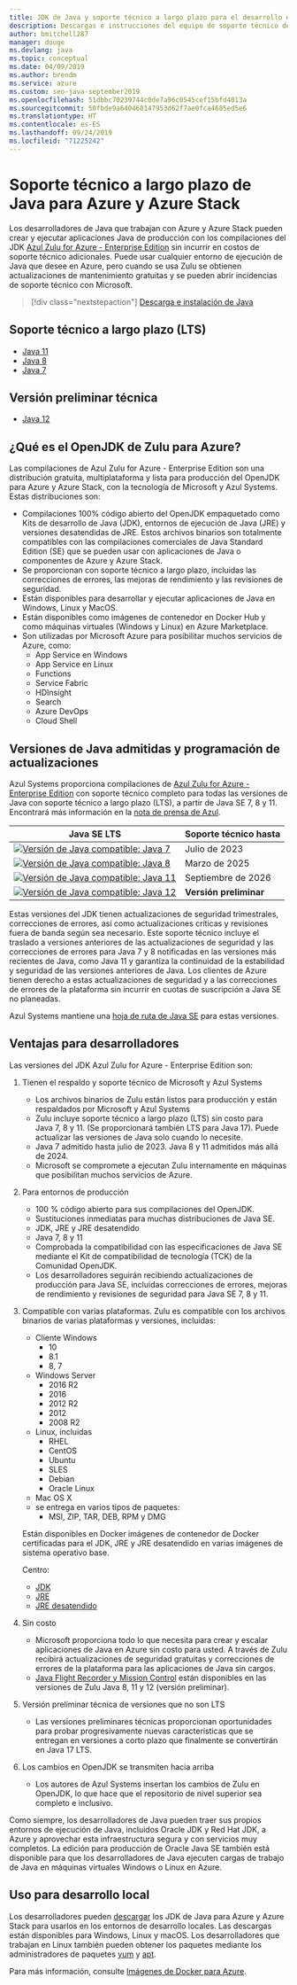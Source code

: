 ```yaml
---
title: JDK de Java y soporte técnico a largo plazo para el desarrollo en Azure
description: Descargas e instrucciones del equipo de soporte técnico de Azure para el desarrollo y ejecución de aplicaciones Java.
author: bmitchell287
manager: douge
ms.devlang: java
ms.topic: conceptual
ms.date: 04/09/2019
ms.author: brendm
ms.service: azure
ms.custom: seo-java-september2019
ms.openlocfilehash: 51dbbc70239744c0de7a96c0545cef15bfd4013a
ms.sourcegitcommit: 50fbde9a640468147953d62f7ae0fca4685ed5e6
ms.translationtype: HT
ms.contentlocale: es-ES
ms.lasthandoff: 09/24/2019
ms.locfileid: "71225242"
---
```

# <a name="java-long-term-support-for-azure-and-azure-stack"></a>Soporte técnico a largo plazo de Java para Azure y Azure Stack

Los desarrolladores de Java que trabajan con Azure y Azure Stack pueden crear y ejecutar aplicaciones Java de producción con los compilaciones del JDK [Azul Zulu for Azure - Enterprise Edition](https://www.azul.com/downloads/azure-only/zulu/) sin incurrir en costos de soporte técnico adicionales. Puede usar cualquier entorno de ejecución de Java que desee en Azure, pero cuando se usa Zulu se obtienen actualizaciones de mantenimiento gratuitas y se pueden abrir incidencias de soporte técnico con Microsoft.

> [!div class="nextstepaction"]
> [Descarga e instalación de Java](java-jdk-install.md)

## <a name="long-term-support-lts"></a>Soporte técnico a largo plazo (LTS)

* [Java 11](https://www.azul.com/downloads/azure-only/zulu/#java11)
* [Java 8](https://www.azul.com/downloads/azure-only/zulu/#java8)
* [Java 7](https://www.azul.com/downloads/azure-only/zulu/#java7)

## <a name="technical-preview"></a>Versión preliminar técnica

* [Java 12](https://www.azul.com/downloads/azure-only/zulu/#java12)

## <a name="what-is-the-zulu-openjdk-for-azure"></a>¿Qué es el OpenJDK de Zulu para Azure?

Las compilaciones de Azul Zulu for Azure - Enterprise Edition son una distribución gratuita, multiplataforma y lista para producción del OpenJDK para Azure y Azure Stack, con la tecnología de Microsoft y Azul Systems. Estas distribuciones son:

* Compilaciones 100% código abierto del OpenJDK empaquetado como Kits de desarrollo de Java (JDK), entornos de ejecución de Java (JRE) y versiones desatendidas de JRE. Estos archivos binarios son totalmente compatibles con las compilaciones comerciales de Java Standard Edition (SE) que se pueden usar con aplicaciones de Java o componentes de Azure y Azure Stack.
* Se proporcionan con soporte técnico a largo plazo, incluidas las correcciones de errores, las mejoras de rendimiento y las revisiones de seguridad.
* Están disponibles para desarrollar y ejecutar aplicaciones de Java en Windows, Linux y MacOS.
* Están disponibles como imágenes de contenedor en Docker Hub y como máquinas virtuales (Windows y Linux) en Azure Marketplace.
* Son utilizadas por Microsoft Azure para posibilitar muchos servicios de Azure, como:
  * App Service en Windows
  * App Service en Linux
  * Functions
  * Service Fabric
  * HDInsight
  * Search
  * Azure DevOps
  * Cloud Shell  

## <a name="supported-java-versions-and-update-schedule"></a>Versiones de Java admitidas y programación de actualizaciones

Azul Systems proporciona compilaciones de [Azul Zulu for Azure - Enterprise Edition](https://www.azul.com/downloads/azure-only/zulu/) con soporte técnico completo para todas las versiones de Java con soporte técnico a largo plazo (LTS), a partir de Java SE 7, 8 y 11. Encontrará más información en la [nota de prensa de Azul](https://www.azul.com/press_release/free-java-production-support-for-microsoft-azure-azure-stack).

|Java SE LTS  |Soporte técnico hasta  |
|---------|----------|
|[![Versión de Java compatible: Java 7](../media/jdk/supported-java-versions-java-7.png)](https://www.azul.com/downloads/azure-only/zulu/#java7) |Julio de 2023 |
|[![Versión de Java compatible: Java 8](../media/jdk/supported-java-versions-java-8.png)](https://www.azul.com/downloads/azure-only/zulu/#java8) |Marzo de 2025|
|[![Versión de Java compatible: Java 11](../media/jdk/supported-java-versions-java-11.png)](https://www.azul.com/downloads/azure-only/zulu/#java11) |Septiembre de 2026|
|[![Versión de Java compatible: Java 12](../media/jdk/supported-java-versions-java-12.png)]() |**Versión preliminar**|

Estas versiones del JDK tienen actualizaciones de seguridad trimestrales, correcciones de errores, así como actualizaciones críticas y revisiones fuera de banda según sea necesario.  Este soporte técnico incluye el traslado a versiones anteriores de las actualizaciones de seguridad y las correcciones de errores para Java 7 y 8 notificadas en las versiones más recientes de Java, como Java 11 y garantiza la continuidad de la estabilidad y seguridad de las versiones anteriores de Java.  Los clientes de Azure tienen derecho a estas actualizaciones de seguridad y a las correcciones de errores de la plataforma sin incurrir en cuotas de suscripción a Java SE no planeadas.

Azul Systems mantiene una [hoja de ruta de Java SE](https://www.azul.com/products/azul_support_roadmap/) para estas versiones.

## <a name="benefits-for-developers"></a>Ventajas para desarrolladores

Las versiones del JDK Azul Zulu for Azure - Enterprise Edition son:

1. Tienen el respaldo y soporte técnico de Microsoft y Azul Systems

   * Los archivos binarios de Zulu están listos para producción y están respaldados por Microsoft y Azul Systems
   * Zulu incluye soporte técnico a largo plazo (LTS) sin costo para Java 7, 8 y 11. (Se proporcionará también LTS para Java 17). Puede actualizar las versiones de Java solo cuando lo necesite.
   * Java 7 admitido hasta julio de 2023. Java 8 y 11 admitidos más allá de 2024.
   * Microsoft se compromete a ejecutan Zulu internamente en máquinas que posibilitan muchos servicios de Azure.

2. Para entornos de producción

   * 100 % código abierto para sus compilaciones del OpenJDK.
   * Sustituciones inmediatas para muchas distribuciones de Java SE.
   * JDK, JRE y JRE desatendido
   * Java 7, 8 y 11
   * Comprobada la compatibilidad con las especificaciones de Java SE mediante el Kit de compatibilidad de tecnología (TCK) de la Comunidad OpenJDK.
   * Los desarrolladores seguirán recibiendo actualizaciones de producción para Java SE, incluidas correcciones de errores, mejoras de rendimiento y revisiones de seguridad para Java SE 7, 8 y 11.

3. Compatible con varias plataformas. Zulu es compatible con los archivos binarios de varias plataformas y versiones, incluidas:

   * Cliente Windows
     * 10
     * 8.1
     * 8, 7
   * Windows Server
     * 2016 R2
     * 2016
     * 2012 R2
     * 2012
     * 2008 R2
   * Linux, incluidas
     * RHEL
     * CentOS
     * Ubuntu
     * SLES
     * Debian
     * Oracle Linux
   * Mac OS X
   * se entrega en varios tipos de paquetes:
     * MSI, ZIP, TAR, DEB, RPM y DMG

    Están disponibles en Docker imágenes de contenedor de Docker certificadas para el JDK, JRE y JRE desatendido en varias imágenes de sistema operativo base.

    Centro:

    * [JDK](https://hub.docker.com/_/microsoft-java-jdk)
    * [JRE](https://hub.docker.com/_/microsoft-java-jre)
    * [JRE desatendido](https://hub.docker.com/_/microsoft-java-jre-headless)

4. Sin costo

   * Microsoft proporciona todo lo que necesita para crear y escalar aplicaciones de Java en Azure sin costo para usted. A través de Zulu recibirá actualizaciones de seguridad gratuitas y correcciones de errores de la plataforma para las aplicaciones de Java sin cargos.
   * [Java Flight Recorder y Mission Control](java-jdk-flight-recorder-and-mission-control.md) están disponibles en las versiones de Zulu Java 8, 11 y 12 (versión preliminar).

5. Versión preliminar técnica de versiones que no son LTS

   * Las versiones preliminares técnicas proporcionan oportunidades para probar progresivamente nuevas características que se entregan en versiones a corto plazo que finalmente se convertirán en Java 17 LTS.

6. Los cambios en OpenJDK se transmiten hacia arriba

   * Los autores de Azul Systems insertan los cambios de Zulu en OpenJDK, lo que hace que el repositorio de nivel superior sea completo e inclusivo.

Como siempre, los desarrolladores de Java pueden traer sus propios entornos de ejecución de Java, incluidos Oracle JDK y Red Hat JDK, a Azure y aprovechar esta infraestructura segura y con servicios muy completos. La edición para producción de Oracle Java SE también está disponible para que los desarrolladores de Java ejecuten cargas de trabajo de Java en máquinas virtuales Windows o Linux en Azure.

## <a name="use-for-local-development"></a>Uso para desarrollo local 

Los desarrolladores pueden [descargar](https://www.azul.com/downloads/azure-only/zulu/) los JDK de Java para Azure y Azure Stack para usarlos en los entornos de desarrollo locales. Las descargas están disponibles para Windows, Linux y macOS. Los desarrolladores que trabajan en Linux también pueden obtener los paquetes mediante los administradores de paquetes [yum](https://www.azul.com/downloads/azure-only/zulu/#yum-repo) y [apt](https://www.azul.com/downloads/azure-only/zulu/#apt-repo).

Para más información, consulte [Imágenes de Docker para Azure](java-jdk-docker-images.md).